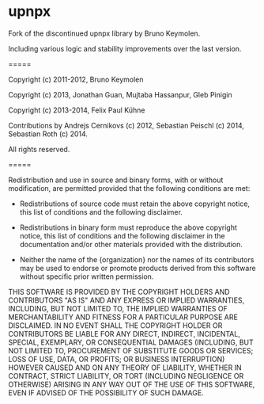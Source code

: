 upnpx
=====

Fork of the discontinued upnpx library by Bruno Keymolen.

Including various logic and stability improvements over the last version.

=====

Copyright (c) 2011-2012, Bruno Keymolen

Copyright (c) 2013, Jonathan Guan, Mujtaba Hassanpur, Gleb Pinigin

Copyright (c) 2013-2014, Felix Paul Kühne

Contributions by Andrejs Cernikovs (c) 2012, Sebastian Peischl (c) 2014, Sebastian Roth (c) 2014.

All rights reserved.

=====

Redistribution and use in source and binary forms, with or without modification,
are permitted provided that the following conditions are met:

* Redistributions of source code must retain the above copyright notice, this
  list of conditions and the following disclaimer.

* Redistributions in binary form must reproduce the above copyright notice, this
  list of conditions and the following disclaimer in the documentation and/or
  other materials provided with the distribution.

* Neither the name of the {organization} nor the names of its
  contributors may be used to endorse or promote products derived from
  this software without specific prior written permission.

THIS SOFTWARE IS PROVIDED BY THE COPYRIGHT HOLDERS AND CONTRIBUTORS "AS IS" AND
ANY EXPRESS OR IMPLIED WARRANTIES, INCLUDING, BUT NOT LIMITED TO, THE IMPLIED
WARRANTIES OF MERCHANTABILITY AND FITNESS FOR A PARTICULAR PURPOSE ARE
DISCLAIMED. IN NO EVENT SHALL THE COPYRIGHT HOLDER OR CONTRIBUTORS BE LIABLE FOR
ANY DIRECT, INDIRECT, INCIDENTAL, SPECIAL, EXEMPLARY, OR CONSEQUENTIAL DAMAGES
(INCLUDING, BUT NOT LIMITED TO, PROCUREMENT OF SUBSTITUTE GOODS OR SERVICES;
LOSS OF USE, DATA, OR PROFITS; OR BUSINESS INTERRUPTION) HOWEVER CAUSED AND ON
ANY THEORY OF LIABILITY, WHETHER IN CONTRACT, STRICT LIABILITY, OR TORT
(INCLUDING NEGLIGENCE OR OTHERWISE) ARISING IN ANY WAY OUT OF THE USE OF THIS
SOFTWARE, EVEN IF ADVISED OF THE POSSIBILITY OF SUCH DAMAGE.
